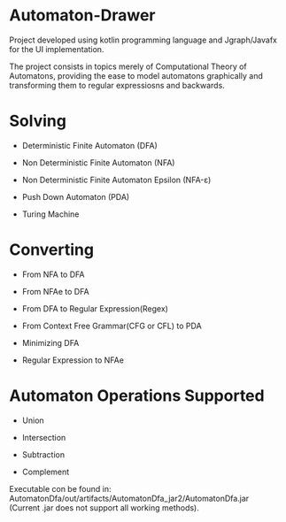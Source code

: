# Automaton-Drawer

Project developed using kotlin programming language and Jgraph/Javafx for the UI implementation.

The project consists in topics merely of Computational Theory of Automatons, providing the ease to model automatons graphically and transforming them to regular expressiosns and backwards.
# Solving  

* Deterministic Finite Automaton (DFA)  

* Non Deterministic Finite Automaton (NFA)  

* Non Deterministic Finite Automaton Epsilon (NFA-ε)  

* Push Down Automaton (PDA)  

* Turing Machine  

# Converting  

* From NFA to DFA  

* From NFAe to DFA  

* From DFA to Regular Expression(Regex)  

* From Context Free Grammar(CFG or CFL) to PDA  

* Minimizing DFA  

* Regular Expression to NFAe  

# Automaton Operations Supported  

* Union  

* Intersection  

* Subtraction  

* Complement  

Executable con be found in: AutomatonDfa/out/artifacts/AutomatonDfa_jar2/AutomatonDfa.jar  
(Current .jar does not support all working methods).
